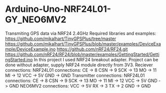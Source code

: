 # Arduino-Uno-NRF24L01-GY_NEO6MV2
Transmiting GPS data via NRF24 2.4GHz
Required libraries and examples:
https://github.com/mikalhart/TinyGPSPlus/tree/master
https://github.com/mikalhart/TinyGPSPlus/blob/master/examples/DeviceExample/DeviceExample.ino
https://github.com/nRF24/RF24.git
https://github.com/nRF24/RF24/blob/master/examples/GettingStarted/GettingStarted.ino
In this project I used NRF24 breakout adapter. Project can be done without adapter, supply NRF24 module directly from 3V3.
Reciever connections:
  NRF24L01 connections:
  CE   ->  8
  CSN  ->  9
  SCK  ->  13
  MO   ->  11
  MI   ->  12
  VCC  ->  5V
  GND  ->  GND
Transmitter connections:
  NRF24L01 connections:
  CE   ->  8
  CSN  ->  9
  SCK  ->  13
  MO   ->  11
  MI   ->  12
  VCC  ->  5V
  GND  ->  GND
  NEO6MV2 connections:
  VCC  ->  5V
  RX   ->  3
  TX   ->  2
  GND  ->  GND
